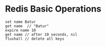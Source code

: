 
# Redis Basic Operations


```
set name Batur
get name  // "Batur"
expire name 10
get name // after 10 seconds, nil
flushall // delete all keys
```